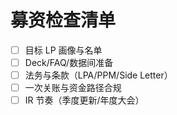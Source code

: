 # 募资检查清单

- [ ] 目标 LP 画像与名单
- [ ] Deck/FAQ/数据间准备
- [ ] 法务与条款（LPA/PPM/Side Letter）
- [ ] 一次关账与资金路径合规
- [ ] IR 节奏（季度更新/年度大会）

